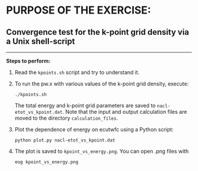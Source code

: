 # PURPOSE OF THE EXERCISE:
## Convergence test for the k-point grid density via a Unix shell-script
--------------------------------------------------------------------------------

**Steps to perform:**

1. Read the `kpoints.sh` script and try to understand it.


2. To run the pw.x with various values of the k-point grid density, execute:

       ./kpoints.sh
   

   The total energy and k-point grid parameters are saved to `nacl-etot_vs_kpoint.dat`.
   Note that the input and output calculation files are moved to the 
   directory `calculation_files`.


3. Plot the dependence of energy on ecutwfc using a Python script:

       python plot.py nacl-etot_vs_kpoint.dat
       

4. The plot is saved to `kpoint_vs_energy.png`. You can open .png files with

       eog kpoint_vs_energy.png

